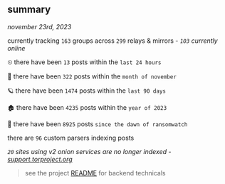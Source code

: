 
## summary
_november 23rd, 2023_

currently tracking `163` groups across `299` relays & mirrors - _`103` currently online_

⏲ there have been `13` posts within the `last 24 hours`

🦈 there have been `322` posts within the `month of november`

🪐 there have been `1474` posts within the `last 90 days`

🏚 there have been `4235` posts within the `year of 2023`

🦕 there have been `8925` posts `since the dawn of ransomwatch`

there are `96` custom parsers indexing posts

_`20` sites using v2 onion services are no longer indexed - [support.torproject.org](https://support.torproject.org/onionservices/v2-deprecation/)_

> see the project [README](https://github.com/joshhighet/ransomwatch#ransomwatch--) for backend technicals
